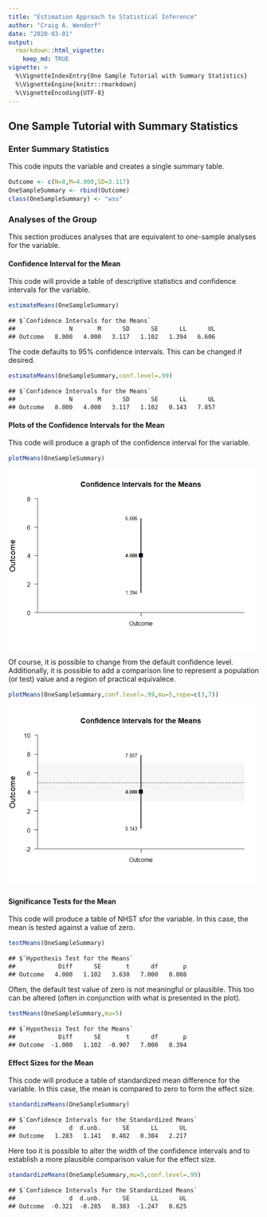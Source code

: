 ```yaml
---
title: "Estimation Approach to Statistical Inference"
author: "Craig A. Wendorf"
date: "2020-03-01"
output: 
  rmarkdown::html_vignette:
    keep_md: TRUE
vignette: >
  %\VignetteIndexEntry{One Sample Tutorial with Summary Statistics}
  %\VignetteEngine{knitr::rmarkdown}
  %\VignetteEncoding{UTF-8}
---
```






## One Sample Tutorial with Summary Statistics

### Enter Summary Statistics

This code inputs the variable and creates a single summary table.

```r
Outcome <- c(N=8,M=4.000,SD=3.117)
OneSampleSummary <- rbind(Outcome)
class(OneSampleSummary) <- "wss"
```

### Analyses of the Group

This section produces analyses that are equivalent to one-sample analyses for the variable.

#### Confidence Interval for the Mean

This code will provide a table of descriptive statistics and confidence intervals for the variable.

```r
estimateMeans(OneSampleSummary)
```

```
## $`Confidence Intervals for the Means`
##               N       M      SD      SE      LL      UL
## Outcome   8.000   4.000   3.117   1.102   1.394   6.606
```

The code defaults to 95% confidence intervals. This can be changed if desired.

```r
estimateMeans(OneSampleSummary,conf.level=.99)
```

```
## $`Confidence Intervals for the Means`
##               N       M      SD      SE      LL      UL
## Outcome   8.000   4.000   3.117   1.102   0.143   7.857
```

#### Plots of the Confidence Intervals for the Mean

This code will produce a graph of the confidence interval for the variable.

```r
plotMeans(OneSampleSummary)
```

![](figures/OneSample-MeansA-1.png)<!-- -->

Of course, it is possible to change from the default confidence level. Additionally, it is possible to add a comparison line to represent a population (or test) value and a region of practical equivalece.

```r
plotMeans(OneSampleSummary,conf.level=.99,mu=5,rope=c(3,7))
```

![](figures/OneSample-MeansB-1.png)<!-- -->

#### Significance Tests for the Mean

This code will produce a table of NHST sfor the variable. In this case, the mean is tested against a value of zero.

```r
testMeans(OneSampleSummary)
```

```
## $`Hypothesis Test for the Means`
##            Diff      SE       t      df       p
## Outcome   4.000   1.102   3.630   7.000   0.008
```

Often, the default test value of zero is not meaningful or plausible. This too can be altered (often in conjunction with what is presented in the plot).

```r
testMeans(OneSampleSummary,mu=5)
```

```
## $`Hypothesis Test for the Means`
##            Diff      SE       t      df       p
## Outcome  -1.000   1.102  -0.907   7.000   0.394
```

#### Effect Sizes for the Mean

This code will produce a table of standardized mean difference for the variable. In this case, the mean is compared to zero to form the effect size.

```r
standardizeMeans(OneSampleSummary)
```

```
## $`Confidence Intervals for the Standardized Means`
##               d  d.unb.      SE      LL      UL
## Outcome   1.283   1.141   0.482   0.304   2.217
```

Here too it is possible to alter the width of the confidence intervals and to establish a more plausible comparison value for the effect size.

```r
standardizeMeans(OneSampleSummary,mu=5,conf.level=.99)
```

```
## $`Confidence Intervals for the Standardized Means`
##               d  d.unb.      SE      LL      UL
## Outcome  -0.321  -0.285   0.383  -1.247   0.625
```
